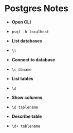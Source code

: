 Postgres Notes
==============

 * **Open CLI**
  - `psql -h localhost`

 * **List databases**
  - `\l`

 * **Connect to database**
  - `\c dbname`

 * **List tables**
  - `\d`

 * **Show columns**
  - `\d tablename`

 * **Describe table**
  - `\d+ tablename`